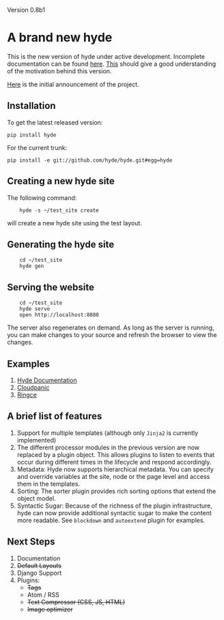 Version 0.8b1

# A brand new **hyde**

This is the new version of hyde under active development. Incomplete documentation
can be found [here][hydedocs]. [This][hyde1-0] should give a good understanding of
the motivation behind this version.

[hyde1-0]: http://groups.google.com/group/hyde-dev/web/hyde-1-0
[hydedocs]: http://hyde.github.com/overview

[Here](http://groups.google.com/group/hyde-dev/browse_thread/thread/2a143bd2081b3322) is
the initial announcement of the project.

## Installation

To get the latest released version:

    pip install hyde

For the current trunk:

    pip install -e git://github.com/hyde/hyde.git#egg=hyde

## Creating a new hyde site

The following command:

        hyde -s ~/test_site create

will create a new hyde site using the test layout.

## Generating the hyde site

        cd ~/test_site
        hyde gen

## Serving the website

        cd ~/test_site
        hyde serve
        open http://localhost:8080


The server also regenerates on demand. As long as the server is running,
you can make changes to your source and refresh the browser to view the changes.


## Examples

1. [Hyde Documentation](https://github.com/hyde/docs)
2. [Cloudpanic](https://github.com/tipiirai/cloudpanic)
3. [Ringce](https://github.com/lakshmivyas/ringce/tree/v3.0)

## A brief list of features


1. Support for multiple templates (although only `Jinja2` is currently implemented)
2. The different processor modules in the previous version are now
   replaced by a plugin object. This allows plugins to listen to events that
   occur during different times in the lifecycle and respond accordingly.
3. Metadata: Hyde now supports hierarchical metadata. You can specify and override
   variables at the site, node or the page level and access them in the templates.
4. Sorting: The sorter plugin provides rich sorting options that extend the
   object model.
5. Syntactic Sugar: Because of the richness of the plugin infrastructure, hyde can
   now provide additional syntactic sugar to make the content more readable. See
   `blockdown` and `autoextend` plugin for examples.

## Next Steps

1. Documentation
2. <del>Default Layouts</del>
3. Django Support
4. Plugins:
    * <del>Tags</del>
    * Atom / RSS
    * <del>Text Compressor (CSS, JS, HTML)</del>
    * <del>Image optimizer</del>